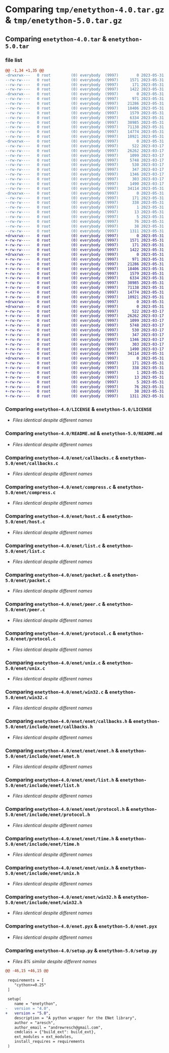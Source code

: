 # Comparing `tmp/enetython-4.0.tar.gz` & `tmp/enetython-5.0.tar.gz`

## Comparing `enetython-4.0.tar` & `enetython-5.0.tar`

### file list

```diff
@@ -1,34 +1,35 @@
-drwxrwx---   0 root         (0) everybody  (9997)        0 2023-05-31 19:25:58.000000 enetython-4.0/
--rw-rw----   0 root         (0) everybody  (9997)     1571 2023-05-31 19:24:34.000000 enetython-4.0/LICENSE
--rw-rw----   0 root         (0) everybody  (9997)      171 2023-05-31 19:25:58.000000 enetython-4.0/PKG-INFO
--rw-rw----   0 root         (0) everybody  (9997)     1422 2023-05-31 19:24:34.000000 enetython-4.0/README.md
-drwxrwx---   0 root         (0) everybody  (9997)        0 2023-05-31 19:29:27.000000 enetython-4.0/enet/
--rw-rw----   0 root         (0) everybody  (9997)      971 2023-05-31 19:24:33.000000 enetython-4.0/enet/callbacks.c
--rw-rw----   0 root         (0) everybody  (9997)    21286 2023-05-31 19:24:33.000000 enetython-4.0/enet/compress.c
--rw-rw----   0 root         (0) everybody  (9997)    18406 2023-05-31 19:24:33.000000 enetython-4.0/enet/host.c
--rw-rw----   0 root         (0) everybody  (9997)     1579 2023-05-31 19:24:34.000000 enetython-4.0/enet/list.c
--rw-rw----   0 root         (0) everybody  (9997)     6334 2023-05-31 19:24:34.000000 enetython-4.0/enet/packet.c
--rw-rw----   0 root         (0) everybody  (9997)    38985 2023-05-31 19:24:34.000000 enetython-4.0/enet/peer.c
--rw-rw----   0 root         (0) everybody  (9997)    71138 2023-05-31 19:24:34.000000 enetython-4.0/enet/protocol.c
--rw-rw----   0 root         (0) everybody  (9997)    14774 2023-05-31 19:24:34.000000 enetython-4.0/enet/unix.c
--rw-rw----   0 root         (0) everybody  (9997)    10921 2023-05-31 19:24:34.000000 enetython-4.0/enet/win32.c
-drwxrwx---   0 root         (0) everybody  (9997)        0 2023-05-31 19:29:27.000000 enetython-4.0/enet/enet/
--rw-rw----   0 root         (0) everybody  (9997)      522 2023-03-17 05:33:41.000000 enetython-4.0/enet/enet/callbacks.h
--rw-rw----   0 root         (0) everybody  (9997)    26262 2023-03-17 05:33:41.000000 enetython-4.0/enet/enet/enet.h
--rw-rw----   0 root         (0) everybody  (9997)     1099 2023-03-17 05:33:41.000000 enetython-4.0/enet/enet/list.h
--rw-rw----   0 root         (0) everybody  (9997)     5748 2023-03-17 05:33:41.000000 enetython-4.0/enet/enet/protocol.h
--rw-rw----   0 root         (0) everybody  (9997)      530 2023-03-17 05:33:41.000000 enetython-4.0/enet/enet/time.h
--rw-rw----   0 root         (0) everybody  (9997)      347 2023-03-17 05:33:41.000000 enetython-4.0/enet/enet/types.h
--rw-rw----   0 root         (0) everybody  (9997)     1346 2023-03-17 05:33:41.000000 enetython-4.0/enet/enet/unix.h
--rw-rw----   0 root         (0) everybody  (9997)      303 2023-03-17 05:33:41.000000 enetython-4.0/enet/enet/utility.h
--rw-rw----   0 root         (0) everybody  (9997)     1490 2023-03-17 05:33:41.000000 enetython-4.0/enet/enet/win32.h
--rw-rw----   0 root         (0) everybody  (9997)    34114 2023-05-31 19:24:34.000000 enetython-4.0/enet.pyx
-drwxrwx---   0 root         (0) everybody  (9997)        0 2023-05-31 19:25:58.000000 enetython-4.0/enetython.egg-info/
--rw-rw----   0 root         (0) everybody  (9997)      171 2023-05-31 19:25:58.000000 enetython-4.0/enetython.egg-info/PKG-INFO
--rw-rw----   0 root         (0) everybody  (9997)      338 2023-05-31 19:25:58.000000 enetython-4.0/enetython.egg-info/SOURCES.txt
--rw-rw----   0 root         (0) everybody  (9997)        1 2023-05-31 19:25:58.000000 enetython-4.0/enetython.egg-info/dependency_links.txt
--rw-rw----   0 root         (0) everybody  (9997)       13 2023-05-31 19:25:58.000000 enetython-4.0/enetython.egg-info/requires.txt
--rw-rw----   0 root         (0) everybody  (9997)        5 2023-05-31 19:25:58.000000 enetython-4.0/enetython.egg-info/top_level.txt
--rw-rw----   0 root         (0) everybody  (9997)       76 2023-05-31 19:24:34.000000 enetython-4.0/pyproject.toml
--rw-rw----   0 root         (0) everybody  (9997)       38 2023-05-31 19:25:58.000000 enetython-4.0/setup.cfg
--rw-rw----   0 root         (0) everybody  (9997)     1311 2023-05-31 19:24:34.000000 enetython-4.0/setup.py
+drwxrwx---   0 root         (0) everybody  (9997)        0 2023-05-31 19:43:20.000000 enetython-5.0/
+-rw-rw----   0 root         (0) everybody  (9997)     1571 2023-05-31 19:24:34.000000 enetython-5.0/LICENSE
+-rw-rw----   0 root         (0) everybody  (9997)      171 2023-05-31 19:43:20.000000 enetython-5.0/PKG-INFO
+-rw-rw----   0 root         (0) everybody  (9997)     1422 2023-05-31 19:24:34.000000 enetython-5.0/README.md
+drwxrwx---   0 root         (0) everybody  (9997)        0 2023-05-31 19:44:47.000000 enetython-5.0/enet/
+-rw-rw----   0 root         (0) everybody  (9997)      971 2023-05-31 19:24:33.000000 enetython-5.0/enet/callbacks.c
+-rw-rw----   0 root         (0) everybody  (9997)    21286 2023-05-31 19:24:33.000000 enetython-5.0/enet/compress.c
+-rw-rw----   0 root         (0) everybody  (9997)    18406 2023-05-31 19:24:33.000000 enetython-5.0/enet/host.c
+-rw-rw----   0 root         (0) everybody  (9997)     1579 2023-05-31 19:24:34.000000 enetython-5.0/enet/list.c
+-rw-rw----   0 root         (0) everybody  (9997)     6334 2023-05-31 19:24:34.000000 enetython-5.0/enet/packet.c
+-rw-rw----   0 root         (0) everybody  (9997)    38985 2023-05-31 19:24:34.000000 enetython-5.0/enet/peer.c
+-rw-rw----   0 root         (0) everybody  (9997)    71138 2023-05-31 19:24:34.000000 enetython-5.0/enet/protocol.c
+-rw-rw----   0 root         (0) everybody  (9997)    14774 2023-05-31 19:24:34.000000 enetython-5.0/enet/unix.c
+-rw-rw----   0 root         (0) everybody  (9997)    10921 2023-05-31 19:24:34.000000 enetython-5.0/enet/win32.c
+drwxrwx---   0 root         (0) everybody  (9997)        0 2023-05-31 19:44:47.000000 enetython-5.0/enet/include/
+drwxrwx---   0 root         (0) everybody  (9997)        0 2023-05-31 19:44:47.000000 enetython-5.0/enet/include/enet/
+-rw-rw----   0 root         (0) everybody  (9997)      522 2023-03-17 05:33:41.000000 enetython-5.0/enet/include/enet/callbacks.h
+-rw-rw----   0 root         (0) everybody  (9997)    26262 2023-03-17 05:33:41.000000 enetython-5.0/enet/include/enet/enet.h
+-rw-rw----   0 root         (0) everybody  (9997)     1099 2023-03-17 05:33:41.000000 enetython-5.0/enet/include/enet/list.h
+-rw-rw----   0 root         (0) everybody  (9997)     5748 2023-03-17 05:33:41.000000 enetython-5.0/enet/include/enet/protocol.h
+-rw-rw----   0 root         (0) everybody  (9997)      530 2023-03-17 05:33:41.000000 enetython-5.0/enet/include/enet/time.h
+-rw-rw----   0 root         (0) everybody  (9997)      347 2023-03-17 05:33:41.000000 enetython-5.0/enet/include/enet/types.h
+-rw-rw----   0 root         (0) everybody  (9997)     1346 2023-03-17 05:33:41.000000 enetython-5.0/enet/include/enet/unix.h
+-rw-rw----   0 root         (0) everybody  (9997)      303 2023-03-17 05:33:41.000000 enetython-5.0/enet/include/enet/utility.h
+-rw-rw----   0 root         (0) everybody  (9997)     1490 2023-03-17 05:33:41.000000 enetython-5.0/enet/include/enet/win32.h
+-rw-rw----   0 root         (0) everybody  (9997)    34114 2023-05-31 19:24:34.000000 enetython-5.0/enet.pyx
+drwxrwx---   0 root         (0) everybody  (9997)        0 2023-05-31 19:43:20.000000 enetython-5.0/enetython.egg-info/
+-rw-rw----   0 root         (0) everybody  (9997)      171 2023-05-31 19:43:20.000000 enetython-5.0/enetython.egg-info/PKG-INFO
+-rw-rw----   0 root         (0) everybody  (9997)      338 2023-05-31 19:43:20.000000 enetython-5.0/enetython.egg-info/SOURCES.txt
+-rw-rw----   0 root         (0) everybody  (9997)        1 2023-05-31 19:43:20.000000 enetython-5.0/enetython.egg-info/dependency_links.txt
+-rw-rw----   0 root         (0) everybody  (9997)       13 2023-05-31 19:43:20.000000 enetython-5.0/enetython.egg-info/requires.txt
+-rw-rw----   0 root         (0) everybody  (9997)        5 2023-05-31 19:43:20.000000 enetython-5.0/enetython.egg-info/top_level.txt
+-rw-rw----   0 root         (0) everybody  (9997)       76 2023-05-31 19:24:34.000000 enetython-5.0/pyproject.toml
+-rw-rw----   0 root         (0) everybody  (9997)       38 2023-05-31 19:43:20.000000 enetython-5.0/setup.cfg
+-rw-rw----   0 root         (0) everybody  (9997)     1311 2023-05-31 19:39:10.000000 enetython-5.0/setup.py
```

### Comparing `enetython-4.0/LICENSE` & `enetython-5.0/LICENSE`

 * *Files identical despite different names*

### Comparing `enetython-4.0/README.md` & `enetython-5.0/README.md`

 * *Files identical despite different names*

### Comparing `enetython-4.0/enet/callbacks.c` & `enetython-5.0/enet/callbacks.c`

 * *Files identical despite different names*

### Comparing `enetython-4.0/enet/compress.c` & `enetython-5.0/enet/compress.c`

 * *Files identical despite different names*

### Comparing `enetython-4.0/enet/host.c` & `enetython-5.0/enet/host.c`

 * *Files identical despite different names*

### Comparing `enetython-4.0/enet/list.c` & `enetython-5.0/enet/list.c`

 * *Files identical despite different names*

### Comparing `enetython-4.0/enet/packet.c` & `enetython-5.0/enet/packet.c`

 * *Files identical despite different names*

### Comparing `enetython-4.0/enet/peer.c` & `enetython-5.0/enet/peer.c`

 * *Files identical despite different names*

### Comparing `enetython-4.0/enet/protocol.c` & `enetython-5.0/enet/protocol.c`

 * *Files identical despite different names*

### Comparing `enetython-4.0/enet/unix.c` & `enetython-5.0/enet/unix.c`

 * *Files identical despite different names*

### Comparing `enetython-4.0/enet/win32.c` & `enetython-5.0/enet/win32.c`

 * *Files identical despite different names*

### Comparing `enetython-4.0/enet/enet/callbacks.h` & `enetython-5.0/enet/include/enet/callbacks.h`

 * *Files identical despite different names*

### Comparing `enetython-4.0/enet/enet/enet.h` & `enetython-5.0/enet/include/enet/enet.h`

 * *Files identical despite different names*

### Comparing `enetython-4.0/enet/enet/list.h` & `enetython-5.0/enet/include/enet/list.h`

 * *Files identical despite different names*

### Comparing `enetython-4.0/enet/enet/protocol.h` & `enetython-5.0/enet/include/enet/protocol.h`

 * *Files identical despite different names*

### Comparing `enetython-4.0/enet/enet/time.h` & `enetython-5.0/enet/include/enet/time.h`

 * *Files identical despite different names*

### Comparing `enetython-4.0/enet/enet/unix.h` & `enetython-5.0/enet/include/enet/unix.h`

 * *Files identical despite different names*

### Comparing `enetython-4.0/enet/enet/win32.h` & `enetython-5.0/enet/include/enet/win32.h`

 * *Files identical despite different names*

### Comparing `enetython-4.0/enet.pyx` & `enetython-5.0/enet.pyx`

 * *Files identical despite different names*

### Comparing `enetython-4.0/setup.py` & `enetython-5.0/setup.py`

 * *Files 8% similar despite different names*

```diff
@@ -46,15 +46,15 @@
 
 requirements = [
 	"cython>=0.25"
 ]
 
 setup(
 	name = "enetython",
-	version = "4.0",
+	version = "5.0",
 	description = "A python wrapper for the ENet library",
 	author = "aresch",
 	author_email = "andrewresch@gmail.com",
 	cmdclass = {"build_ext": build_ext},
 	ext_modules = ext_modules,
 	install_requires = requirements
 )
```

